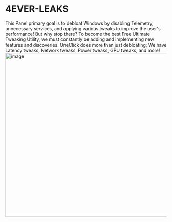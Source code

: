 # 4EVER-LEAKS
This Panel primary goal is to debloat Windows by disabling Telemetry, unnecessary services, and applying various tweaks to improve the user's performance! But why stop there? To become the best Free Ultimate Tweaking Utility, we must constantly be adding and implementing new features and discoveries. OneClick does more than just debloating; We have Latency tweaks, Network tweaks, Power tweaks, GPU tweaks, and more!
 <img width="959" height="513" alt="image" src="https://github.com/user-attachments/assets/9d6c097c-57b7-4908-aeda-c1dff62e1ac8" />
